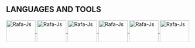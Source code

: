

## LANGUAGES AND TOOLS
<div>
<a href="https://www.java.com/es/download/help/whatis_java.html" rel="nofollow"> 
  <img align="center" alt="Rafa-Js" height="60" width="80" src="https://cdn.jsdelivr.net/gh/devicons/devicon/icons/java/java-original.svg">
<a href="https://www.gnu.org/software/bash/"> 
  <img align="center" alt="Rafa-Js" height="60" width="80" src="https://cdn.jsdelivr.net/gh/devicons/devicon/icons/bash/bash-original.svg">
<a href="https://www.linux.org/"> 
  <img align="center" alt="Rafa-Js" height="60" width="80" src="https://cdn.jsdelivr.net/gh/devicons/devicon/icons/linux/linux-original.svg">
<a href="https://code.visualstudio.com/"> 
  <img align="center" alt="Rafa-Js" height="60" width="80" src="https://cdn.jsdelivr.net/gh/devicons/devicon/icons/vscode/vscode-original-wordmark.svg">
<a href="https://es.wikipedia.org/wiki/C_(lenguaje_de_programaci%C3%B3n)"> 
  <img align="center" alt="Rafa-Js" height="60" width="80" src="https://cdn.jsdelivr.net/gh/devicons/devicon/icons/c/c-original.svg">
<a href="https://developer.android.com/studio"> 
  <img align="center" alt="Rafa-Js" height="60" width="80" src="https://cdn.jsdelivr.net/gh/devicons/devicon/icons/androidstudio/androidstudio-original.svg" />
  
</div>
